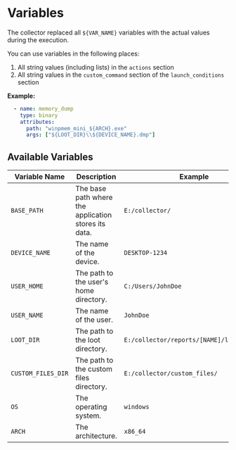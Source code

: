 # Variables

The collector replaced all `${VAR_NAME}` variables with the actual values during the execution.

You can use variables in the following places:
1. All string values (including lists) in the `actions` section
2. All string values in the `custom_command` section of the `launch_conditions` section


**Example:**

```yaml
  - name: memory_dump
    type: binary
    attributes:
      path: "winpmem_mini_${ARCH}.exe"
      args: ["${LOOT_DIR}\\${DEVICE_NAME}.dmp"]
```


## Available Variables

| Variable Name | Description | Example |
|---------------|-------------|---------|
| `BASE_PATH` | The base path where the application stores its data. | `E:/collector/` |
| `DEVICE_NAME` | The name of the device. | `DESKTOP-1234` |
| `USER_HOME` | The path to the user's home directory. | `C:/Users/JohnDoe` |
| `USER_NAME` | The name of the user. | `JohnDoe` |
| `LOOT_DIR` | The path to the loot directory. | `E:/collector/reports/[NAME]/loot_files/` |
| `CUSTOM_FILES_DIR` | The path to the custom files directory. | `E:/collector/custom_files/` |
| `OS` | The operating system. | `windows` |
| `ARCH` | The architecture. | `x86_64` |